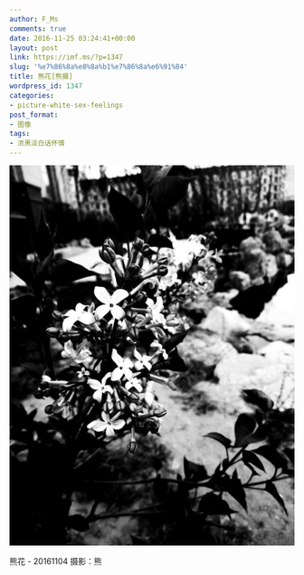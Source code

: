 ```yaml
---
author: F_Ms
comments: true
date: 2016-11-25 03:24:41+00:00
layout: post
link: https://imf.ms/?p=1347
slug: '%e7%86%8a%e8%8a%b1%e7%86%8a%e6%91%84'
title: 熊花[熊摄]
wordpress_id: 1347
categories:
- picture-white-sex-feelings
post_format:
- 图像
tags:
- 浓黑淡白话怀情
---
```


![%e7%86%8a%e7%86%8a%e6%91%84_20161104](/img/post/wp/2016/11/熊熊摄_20161104.jpg)


熊花 - 20161104
摄影：熊
